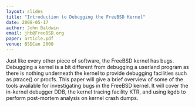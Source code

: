 ```yaml
---
layout: slides
title: "Introduction to Debugging the FreeBSD Kernel"
date: 2008-05-17
author: John Baldwin
email: jhb@FreeBSD.org
paper: article.pdf
venue: BSDCan 2008
---
```

Just like every other piece of software, the FreeBSD kernel has bugs.
Debugging a kernel is a bit different from debugging a userland
program as there is nothing underneath the kernel to provide debugging
facilities such as ptrace() or procfs.  This paper will give a brief
overview of some of the tools available for investigating bugs in the
FreeBSD kernel.  It will cover the in-kernel debugger DDB, the kernel
tracing facility KTR, and using kgdb to perform post-mortem analysis
on kernel crash dumps.
